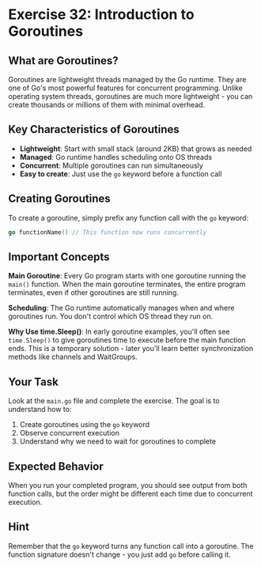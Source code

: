 # Exercise 32: Introduction to Goroutines

## What are Goroutines?

Goroutines are lightweight threads managed by the Go runtime. They are one of Go's most powerful features for concurrent programming. Unlike operating system threads, goroutines are much more lightweight - you can create thousands or millions of them with minimal overhead.

## Key Characteristics of Goroutines

- **Lightweight**: Start with small stack (around 2KB) that grows as needed
- **Managed**: Go runtime handles scheduling onto OS threads
- **Concurrent**: Multiple goroutines can run simultaneously
- **Easy to create**: Just use the `go` keyword before a function call

## Creating Goroutines

To create a goroutine, simply prefix any function call with the `go` keyword:

```go
go functionName() // This function now runs concurrently
```

## Important Concepts

**Main Goroutine**: Every Go program starts with one goroutine running the `main()` function. When the main goroutine terminates, the entire program terminates, even if other goroutines are still running.

**Scheduling**: The Go runtime automatically manages when and where goroutines run. You don't control which OS thread they run on.

**Why Use time.Sleep()**: In early goroutine examples, you'll often see `time.Sleep()` to give goroutines time to execute before the main function ends. This is a temporary solution - later you'll learn better synchronization methods like channels and WaitGroups.

## Your Task

Look at the `main.go` file and complete the exercise. The goal is to understand how to:
1. Create goroutines using the `go` keyword
2. Observe concurrent execution
3. Understand why we need to wait for goroutines to complete

## Expected Behavior

When you run your completed program, you should see output from both function calls, but the order might be different each time due to concurrent execution.

## Hint

Remember that the `go` keyword turns any function call into a goroutine. The function signature doesn't change - you just add `go` before calling it.
